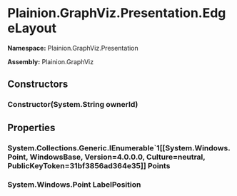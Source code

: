 
# Plainion.GraphViz.Presentation.EdgeLayout

**Namespace:** Plainion.GraphViz.Presentation

**Assembly:** Plainion.GraphViz


## Constructors

### Constructor(System.String ownerId)


## Properties

### System.Collections.Generic.IEnumerable`1[[System.Windows.Point, WindowsBase, Version=4.0.0.0, Culture=neutral, PublicKeyToken=31bf3856ad364e35]] Points

### System.Windows.Point LabelPosition

